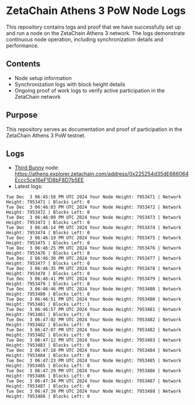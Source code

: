 # ZetaChain Athens 3 PoW Node Logs
This repository contains logs and proof that we have successfully set up and run a node on the ZetaChain Athens 3 network. The logs demonstrate continuous node operation, including synchronization details and performance.

## Contents
- Node setup information
- Synchronization logs with block height details
- Ongoing proof of work logs to verify active participation in the ZetaChain network

## Purpose
This repository serves as documentation and proof of participation in the ZetaChain Athens 3 PoW testnet.

## Logs

- [Third Bunny](https://thirdbunny.xyz/) node: https://athens.explorer.zetachain.com/address/0x225254d35dE666064Eccc5ce16eF1D8bF8D7b5EE
- Latest logs:
```
Tue Dec  3 06:45:58 PM UTC 2024 Your Node Height: 7953471 | Network Height: 7953471 | Blocks Left: 0
Tue Dec  3 06:46:03 PM UTC 2024 Your Node Height: 7953472 | Network Height: 7953472 | Blocks Left: 0
Tue Dec  3 06:46:09 PM UTC 2024 Your Node Height: 7953473 | Network Height: 7953473 | Blocks Left: 0
Tue Dec  3 06:46:14 PM UTC 2024 Your Node Height: 7953474 | Network Height: 7953474 | Blocks Left: 0
Tue Dec  3 06:46:19 PM UTC 2024 Your Node Height: 7953475 | Network Height: 7953475 | Blocks Left: 0
Tue Dec  3 06:46:25 PM UTC 2024 Your Node Height: 7953476 | Network Height: 7953476 | Blocks Left: 0
Tue Dec  3 06:46:30 PM UTC 2024 Your Node Height: 7953477 | Network Height: 7953477 | Blocks Left: 0
Tue Dec  3 06:46:35 PM UTC 2024 Your Node Height: 7953478 | Network Height: 7953478 | Blocks Left: 0
Tue Dec  3 06:46:41 PM UTC 2024 Your Node Height: 7953479 | Network Height: 7953479 | Blocks Left: 0
Tue Dec  3 06:46:46 PM UTC 2024 Your Node Height: 7953480 | Network Height: 7953480 | Blocks Left: 0
Tue Dec  3 06:46:51 PM UTC 2024 Your Node Height: 7953480 | Network Height: 7953481 | Blocks Left: 1
Tue Dec  3 06:46:57 PM UTC 2024 Your Node Height: 7953481 | Network Height: 7953481 | Blocks Left: 0
Tue Dec  3 06:47:02 PM UTC 2024 Your Node Height: 7953482 | Network Height: 7953482 | Blocks Left: 0
Tue Dec  3 06:47:07 PM UTC 2024 Your Node Height: 7953482 | Network Height: 7953482 | Blocks Left: 0
Tue Dec  3 06:47:12 PM UTC 2024 Your Node Height: 7953483 | Network Height: 7953483 | Blocks Left: 0
Tue Dec  3 06:47:18 PM UTC 2024 Your Node Height: 7953484 | Network Height: 7953484 | Blocks Left: 0
Tue Dec  3 06:47:23 PM UTC 2024 Your Node Height: 7953485 | Network Height: 7953485 | Blocks Left: 0
Tue Dec  3 06:47:29 PM UTC 2024 Your Node Height: 7953486 | Network Height: 7953486 | Blocks Left: 0
Tue Dec  3 06:47:34 PM UTC 2024 Your Node Height: 7953487 | Network Height: 7953487 | Blocks Left: 0
Tue Dec  3 06:47:39 PM UTC 2024 Your Node Height: 7953488 | Network Height: 7953488 | Blocks Left: 0
```
